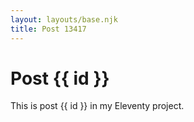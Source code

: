```yaml
---
layout: layouts/base.njk
title: Post 13417
---
```


# Post {{ id }}

This is post {{ id }} in my Eleventy project.
